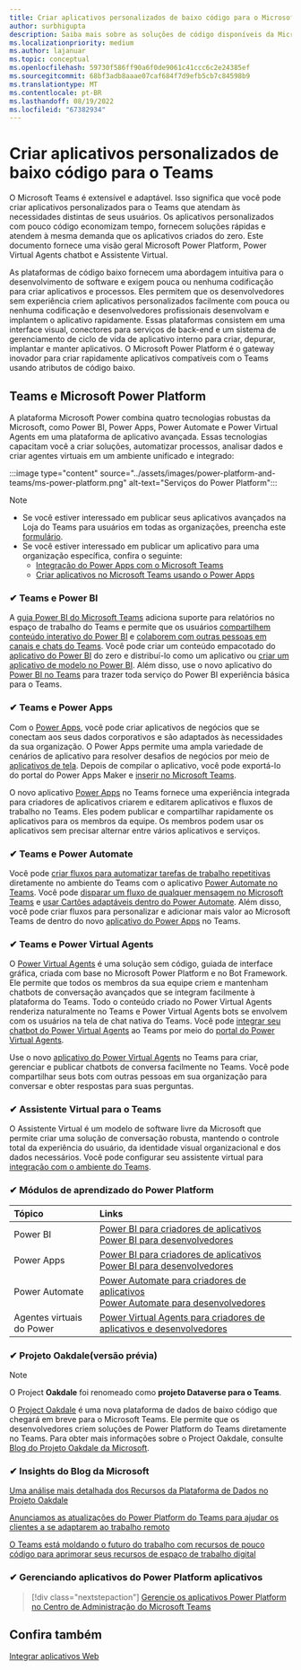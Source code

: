 ```yaml
---
title: Criar aplicativos personalizados de baixo código para o Microsoft Teams
author: surbhigupta
description: Saiba mais sobre as soluções de código disponíveis da Microsoft baixa e nenhuma solução de código com o Teams e o Microsoft Power Platform.
ms.localizationpriority: medium
ms.author: lajanuar
ms.topic: conceptual
ms.openlocfilehash: 59730f586ff90a6f0de9061c41ccc6c2e24385ef
ms.sourcegitcommit: 68bf3adb8aaae07caf684f7d9efb5cb7c84598b9
ms.translationtype: MT
ms.contentlocale: pt-BR
ms.lasthandoff: 08/19/2022
ms.locfileid: "67382934"
---
```

# <a name="create-low-code-custom-apps-for-teams"></a>Criar aplicativos personalizados de baixo código para o Teams

O Microsoft Teams é extensível e adaptável. Isso significa que você pode criar aplicativos personalizados para o Teams que atendam às necessidades distintas de seus usuários. Os aplicativos personalizados com pouco código economizam tempo, fornecem soluções rápidas e atendem à mesma demanda que os aplicativos criados do zero. Este documento fornece uma visão geral Microsoft Power Platform, Power Virtual Agents chatbot e Assistente Virtual.

As plataformas de código baixo fornecem uma abordagem intuitiva para o desenvolvimento de software e exigem pouca ou nenhuma codificação para criar aplicativos e processos. Eles permitem que os desenvolvedores sem experiência criem aplicativos personalizados facilmente com pouca ou nenhuma codificação e desenvolvedores profissionais desenvolvam e implantem o aplicativo rapidamente. Essas plataformas consistem em uma interface visual, conectores para serviços de back-end e um sistema de gerenciamento de ciclo de vida de aplicativo interno para criar, depurar, implantar e manter aplicativos. O Microsoft Power Platform é o gateway inovador para criar rapidamente aplicativos compatíveis com o Teams usando atributos de código baixo.

## <a name="teams-and-microsoft-power-platform"></a>Teams e Microsoft Power Platform

A plataforma Microsoft Power combina quatro tecnologias robustas da Microsoft, como Power BI, Power Apps, Power Automate e Power Virtual Agents em uma plataforma de aplicativo avançada. Essas tecnologias capacitam você a criar soluções, automatizar processos, analisar dados e criar agentes virtuais em um ambiente unificado e integrado:

:::image type="content" source="../assets/images/power-platform-and-teams/ms-power-platform.png" alt-text="Serviços do Power Platform":::

> [!NOTE]
>
> - Se você estiver interessado em publicar seus aplicativos avançados na Loja do Teams para usuários em todas as organizações, preencha este [formulário](https://go.microsoft.com/fwlink/?linkid=2204468).
> - Se você estiver interessado em publicar um aplicativo para uma organização específica, confira o seguinte:
>   - [Integração do Power Apps com o Microsoft Teams](/power-apps/teams/overview)
>   - [Criar aplicativos no Microsoft Teams usando o Power Apps](/power-apps/teams/create-apps-overview)

### <a name="-teams-and-power-bi"></a>✔ Teams e Power BI

A [guia Power BI do Microsoft Teams](https://powerbi.microsoft.com/blog/announcing-new-power-bi-tab-for-microsoft-teams/) adiciona suporte para relatórios no espaço de trabalho do Teams e permite que os usuários [compartilhem conteúdo interativo do Power BI](/power-bi/collaborate-share/service-embed-report-microsoft-teams) e [colaborem com outras pessoas em canais e chats do Teams](/power-bi/collaborate-share/service-collaborate-microsoft-teams). Você pode criar um conteúdo empacotado do [aplicativo do Power BI](/power-bi/collaborate-share/service-create-distribute-apps) do zero e distribuí-lo como um aplicativo ou [criar um aplicativo de modelo no Power BI](/power-bi/connect-data/service-template-apps-create). Além disso, use o novo aplicativo do [Power BI no Teams](https://go.microsoft.com/fwlink/?linkid=2143643) para trazer toda serviço do Power BI experiência básica para o Teams.

### <a name="-teams-and-power-apps"></a>✔ Teams e Power Apps

Com o [Power Apps](/powerapps/powerapps-overview), você pode criar aplicativos de negócios que se conectam aos seus dados corporativos e são adaptados às necessidades da sua organização.  O Power Apps permite uma ampla variedade de cenários de aplicativo para resolver desafios de negócios por meio de [aplicativos de tela](/powerapps/maker/#canvas-apps). Depois de compilar o aplicativo, você pode exportá-lo do portal do Power Apps Maker e [inserir no Microsoft Teams](/power-platform/admin/embed-app-teams).

O novo aplicativo [Power Apps](https://go.microsoft.com/fwlink/?linkid=2143374) no Teams fornece uma experiência integrada para criadores de aplicativos criarem e editarem aplicativos e fluxos de trabalho no Teams. Eles podem publicar e compartilhar rapidamente os aplicativos para os membros da equipe. Os membros podem usar os aplicativos sem precisar alternar entre vários aplicativos e serviços.

### <a name="-teams-and-power-automate"></a>✔ Teams e Power Automate

Você pode [criar fluxos para automatizar tarefas de trabalho repetitivas](https://flow.microsoft.com/connectors/shared_teams/microsoft-teams/) diretamente no ambiente do Teams com o aplicativo [Power Automate no Teams](/power-automate/flows-teams). Você pode [disparar um fluxo de qualquer mensagem no Microsoft Teams](/power-automate/trigger-flow-teams-message) e [usar Cartões adaptáveis dentro do Power Automate](/power-automate/create-adaptive-cards). Além disso, você pode criar fluxos para personalizar e adicionar mais valor ao Microsoft Teams de dentro do novo [aplicativo do Power Apps](https://go.microsoft.com/fwlink/?linkid=2143539) no Teams.

### <a name="-teams-and-power-virtual-agents"></a>✔ Teams e Power Virtual Agents

O [Power Virtual Agents](/power-virtual-agents/fundamentals-what-is-power-virtual-agents) é uma solução sem código, guiada de interface gráfica, criada com base no Microsoft Power Platform e no Bot Framework. Ele permite que todos os membros da sua equipe criem e mantenham chatbots de conversação avançados que se integram facilmente à plataforma do Teams. Todo o conteúdo criado no Power Virtual Agents renderiza naturalmente no Teams e Power Virtual Agents bots se envolvem com os usuários na tela de chat nativa do Teams. Você pode [integrar seu chatbot do Power Virtual Agents](/power-virtual-agents/publication-add-bot-to-microsoft-teams) ao Teams por meio do [portal do Power Virtual Agents](https://powervirtualagents.microsoft.com).

Use o novo [aplicativo do Power Virtual Agents](https://aka.ms/pva-teams-docs) no Teams para criar, gerenciar e publicar chatbots de conversa facilmente no Teams. Você pode compartilhar seus bots com outras pessoas em sua organização para conversar e obter respostas para suas perguntas.

### <a name="-virtual-assistant-for-teams"></a>✔ Assistente Virtual para o Teams

O Assistente Virtual é um modelo de software livre da Microsoft que permite criar uma solução de conversação robusta, mantendo o controle total da experiência do usuário, da identidade visual organizacional e dos dados necessários. Você pode configurar seu assistente virtual para [integração com o ambiente do Teams](https://microsoft.github.io/botframework-solutions/clients-and-channels/tutorials/enable-teams/1-intro).

### <a name="-power-platform-learn-modules"></a>✔ Módulos de aprendizado do Power Platform

|  Tópico  |  Links  |
|:---------|:----------------------|
|Power BI|[Power BI para criadores de aplicativos](/learn/browse/?expanded=power-platform&products=power-bi&roles=maker)</br>[Power BI para desenvolvedores](/learn/browse/?expanded=power-platform&products=power-bi&roles=developer)|
|Power Apps|[Power BI para criadores de aplicativos](/learn/browse/?products=power-apps&roles=maker)</br>[Power BI para desenvolvedores](/learn/browse/?products=power-apps)|
|Power Automate|[Power Automate para criadores de aplicativos](/learn/browse/?expanded=power-platform&products=power-automate&roles=maker)</br>[Power Automate para desenvolvedores](/learn/browse/?expanded=power-platform&products=power-automate&roles=developer)|
|Agentes virtuais do Power|[Power Virtual Agents para criadores de aplicativos e desenvolvedores](/learn/browse/?products=power-virtual-agents&expanded=power-platform&roles=maker)|

### <a name="-project-oakdale-preview"></a>✔ Projeto Oakdale(versão prévia)

> [!NOTE]
> O Project **Oakdale** foi renomeado como **projeto Dataverse para o Teams**.

O [Project Oakdale](https://techcommunity.microsoft.com/t5/microsoft-teams-blog/teams-is-shaping-the-future-of-work-with-low-code-features-to/ba-p/1507180
) é uma nova plataforma de dados de baixo código que chegará em breve para o Microsoft Teams. Ele permite que os desenvolvedores criem soluções de Power Platform do Teams diretamente no Teams. Para obter mais informações sobre o Project Oakdale, consulte [Blog do Projeto Oakdale da Microsoft](https://powerapps.microsoft.com/blog/introducing-project-oakdale-a-new-low-code-data-platform-for-microsoft-teams).

### <a name="-microsoft-blog-insights"></a>✔ Insights do Blog da Microsoft

[Uma análise mais detalhada dos Recursos da Plataforma de Dados no Projeto Oakdale](https://powerapps.microsoft.com/blog/a-closer-look-at-data-platform-capabilities-in-project-oakdale/)

[Anunciamos as atualizações do Power Platform do Teams para ajudar os clientes a se adaptarem ao trabalho remoto](https://cloudblogs.microsoft.com/powerplatform/2020/05/19/announcing-power-platform-and-teams-updates-to-help-customers-adapt-to-remote-work/)

[O Teams está moldando o futuro do trabalho com recursos de pouco código para aprimorar seus recursos de espaço de trabalho digital](https://techcommunity.microsoft.com/t5/microsoft-teams-blog/teams-is-shaping-the-future-of-work-with-low-code-features-to/ba-p/1507180)

### <a name="-managing-power-platform-apps"></a>✔ Gerenciando aplicativos do Power Platform aplicativos

> [!div class="nextstepaction"]
> [Gerencie os aplicativos Power Platform no Centro de Administração do Microsoft Teams](/microsoftteams/manage-power-platform-apps)

## <a name="see-also"></a>Confira também

[Integrar aplicativos Web](~/samples/integrate-web-apps-overview.md)
